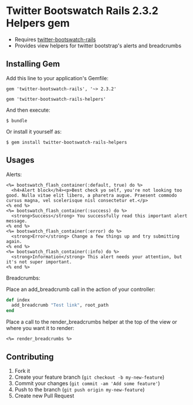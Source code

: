 # Twitter Bootswatch Rails 2.3.2 Helpers gem

  - Requires [twitter-bootswatch-rails](https://github.com/scottvrosenthal/twitter-bootswatch-railstree/2.3.2)
  - Provides view helpers for twitter bootstrap's alerts and breadcrumbs

## Installing Gem

Add this line to your application's Gemfile:

    gem 'twitter-bootswatch-rails', '~> 2.3.2'

    gem 'twitter-bootswatch-rails-helpers'

And then execute:

    $ bundle

Or install it yourself as:

    $ gem install twitter-bootswatch-rails-helpers


## Usages

Alerts:

```erb
<%= bootswatch_flash_container(:default, true) do %>
  <h4>Alert block</h4><p>Best check yo self, you're not looking too good. Nulla vitae elit libero, a pharetra augue. Praesent commodo cursus magna, vel scelerisque nisl consectetur et.</p>
<% end %>
<%= bootswatch_flash_container(:success) do %>
  <strong>Success</strong> You successfully read this important alert message.
<% end %>
<%= bootswatch_flash_container(:error) do %>
  <strong>Error</strong> Change a few things up and try submitting again.
<% end %>
<%= bootswatch_flash_container(:info) do %>
  <strong>Information</strong> This alert needs your attention, but it's not super important.
<% end %>
```

Breadcrumbs:

Place an add_breadcrumb call in the action of your controller:

```ruby
def index
  add_breadcrumb "Test link", root_path
end
```

Place a call to the render_breadcrumbs helper at the top of the view or where you want it to render:

```erb
<%= render_breadcrumbs %>
```


## Contributing

1. Fork it
2. Create your feature branch (`git checkout -b my-new-feature`)
3. Commit your changes (`git commit -am 'Add some feature'`)
4. Push to the branch (`git push origin my-new-feature`)
5. Create new Pull Request

